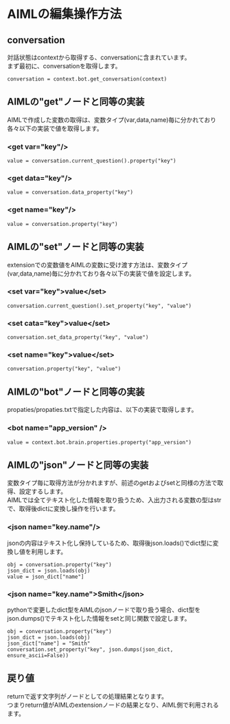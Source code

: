 
# AIMLの編集操作方法

## conversation

対話状態はcontextから取得する、conversationに含まれています。  
まず最初に、conversationを取得します。

```
conversation = context.bot.get_conversation(context)
```

## AIMLの"get"ノードと同等の実装
AIMLで作成した変数の取得は、変数タイプ(var,data,name)毎に分かれており各々以下の実装で値を取得します。

### \<get var="key"/>

```
value = conversation.current_question().property("key")
```

### \<get data="key"/>
```
value = conversation.data_property("key")
```

### \<get name="key"/>
```
value = conversation.property("key")
```


##  AIMLの"set"ノードと同等の実装
extensionでの変数値をAIMLの変数に受け渡す方法は、変数タイプ(var,data,name)毎に分かれており各々以下の実装で値を設定します。

### \<set var="key">value\</set>
```
conversation.current_question().set_property("key", "value")
```

### \<set cata="key">value\</set>
```
conversation.set_data_property("key", "value")
```

### \<set name="key">value\</set>
```
conversation.property("key", "value")
```


## AIMLの"bot"ノードと同等の実装
propaties/propaties.txtで指定した内容は、以下の実装で取得します。

### \<bot name="app_version" />
```
value = context.bot.brain.properties.property("app_version")
```

## AIMLの"json"ノードと同等の実装
変数タイプ毎に取得方法が分かれますが、前述のgetおよびsetと同様の方法で取得、設定するします。  
AIMLでは全てテキスト化した情報を取り扱うため、入出力される変数の型はstrで、取得後dictに変換し操作を行います。

### \<json name="key.name"/>
jsonの内容はテキスト化し保持しているため、取得後json.loads()でdict型に変換し値を利用します。

```
obj = conversation.property("key")
json_dict = json.loads(obj)
value = json_dict["name"]
```

### \<json name="key.name">Smith\</json>
pythonで変更したdict型をAIMLのjsonノードで取り扱う場合、dict型をjson.dumps()でテキスト化した情報をsetと同じ関数で設定します。
```
obj = conversation.property("key")
json_dict = json.loads(obj)
json_dict["name"] = "Smith"
conversation.set_property("key", json.dumps(json_dict, ensure_ascii=False))
```

## 戻り値
returnで返す文字列がノードとしての処理結果となります。  
つまりreturn値がAIMLのextensionノードの結果となり、AIML側で利用されるます。
